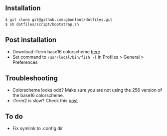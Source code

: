 ## Installation

```bash
$ git clone git@github.com:gbonfant/dotfiles.git
$ sh dotfiles/script/bootstrap.sh
```

## Post installation

- Download iTerm base16 colorscheme [here](https://github.com/gbonfant/base16-iterm2)
- Set command to ``/usr/local/bin/fish -l`` in Profiles > General > Preferences

## Troubleshooting
- Colorscheme looks odd? Make sure you are not using the 256 version of the base16 colorscheme.
- iTerm2 is slow? Check this [post](http://www.gbonfant.com/blog/speed-up-performance-of-iterm-and-vim/)

## To do
- Fix symlink to .config dir
